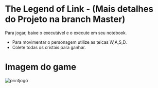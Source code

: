 # The Legend of Link - (Mais detalhes do Projeto na branch Master)
  Para jogar, baixe o executável e o execute em seu notebook.
 
  * Para movimentar o personagem utilize as telcas W,A,S,D.
  * Colete todas os cristais para ganhar.

# Imagem do game
![printjogo](https://user-images.githubusercontent.com/104574086/167874628-7f9c2661-8cc8-454e-a44a-ceb1f7345356.jpg)
